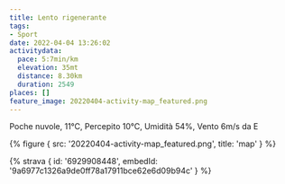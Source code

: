 ```yaml
---
title: Lento rigenerante
tags:
- Sport
date: 2022-04-04 13:26:02
activitydata:
  pace: 5:7min/km
  elevation: 35mt
  distance: 8.30km
  duration: 2549
places: []
feature_image: 20220404-activity-map_featured.png
---
```


Poche nuvole, 11°C, Percepito 10°C, Umidità 54%, Vento 6m/s da E

<!--more-->

{% figure { src: '20220404-activity-map_featured.png', title: 'map' } %}

{% strava { id: '6929908448', embedId: '9a6977c1326a9de0ff78a17911bce62e6d09b94c' } %}